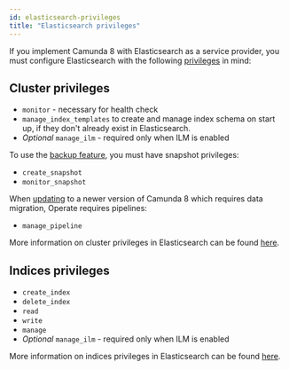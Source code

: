 ```yaml
---
id: elasticsearch-privileges
title: "Elasticsearch privileges"
---
```


If you implement Camunda 8 with Elasticsearch as a service provider, you must configure Elasticsearch with the following [privileges](https://www.elastic.co/guide/en/elasticsearch/reference/current/security-privileges.html) in mind:

## Cluster privileges

- `monitor` - necessary for health check
- `manage_index_templates` to create and manage index schema on start up, if they don't already exist in Elasticsearch.
- _Optional_ `manage_ilm` - required only when ILM is enabled

To use the [backup feature](/self-managed/backup-restore/backup-and-restore.md), you must have snapshot privileges:

- `create_snapshot`
- `monitor_snapshot`

When [updating](/guides/update-guide/introduction.md) to a newer version of Camunda 8 which requires data migration, Operate requires pipelines:

- `manage_pipeline`

More information on cluster privileges in Elasticsearch can be found [here](https://www.elastic.co/guide/en/elasticsearch/reference/current/security-privileges.html#privileges-list-cluster).

## Indices privileges

- `create_index`
- `delete_index`
- `read`
- `write`
- `manage`
- _Optional_ `manage_ilm` - required only when ILM is enabled

More information on indices privileges in Elasticsearch can be found [here](https://www.elastic.co/guide/en/elasticsearch/reference/current/security-privileges.html#privileges-list-indices).
